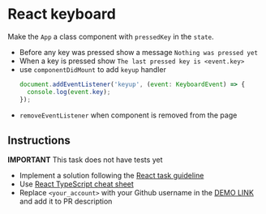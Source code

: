 # React keyboard
Make the `App` a class component with `pressedKey` in the `state`.

- Before any key was pressed show a message `Nothing was pressed yet`
- When a key is pressed show `The last pressed key is <event.key>`
- use `componentDidMount` to add `keyup` handler
    ```js
    document.addEventListener('keyup', (event: KeyboardEvent) => {
      console.log(event.key);
    });
    ```
- `removeEventListener` when component is removed from the page

## Instructions
**IMPORTANT** This task does not have tests yet

- Implement a solution following the [React task guideline](https://github.com/mate-academy/react_task-guideline#react-tasks-guideline)
- Use [React TypeScript cheat sheet](https://mate-academy.github.io/fe-program/js/extra/react-typescript)
- Replace `<your_account>` with your Github username in the [DEMO LINK](https://viktorlyt.github.io/react_keyboard/) and add it to PR description

